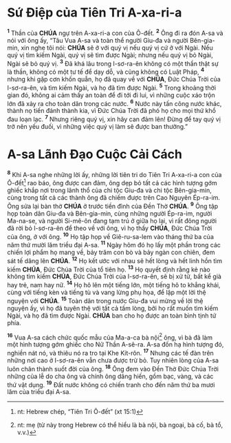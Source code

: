 # Sứ Điệp của Tiên Tri A-xa-ri-a
<sup><b>1</b></sup> Thần của **CHÚA** ngự trên A-xa-ri-a con của Ô-đết. <sup><b>2</b></sup> Ông đi ra đón A-sa và nói với ông ấy, “Tâu Vua A-sa và toàn thể người Giu-đa và người Bên-gia-min, xin nghe tôi nói: **CHÚA** sẽ ở với quý vị nếu quý vị cứ ở với Ngài. Nếu quý vị tìm kiếm Ngài, quý vị sẽ tìm được Ngài; nhưng nếu quý vị bỏ Ngài, Ngài sẽ bỏ quý vị. <sup><b>3</b></sup> Đã khá lâu trong I-sơ-ra-ên không có một thần thật sự là thần, không có một tư tế để dạy dỗ, và cũng không có Luật Pháp, <sup><b>4</b></sup> nhưng khi gặp cơn khốn quẫn, họ đã quay về với **CHÚA**, Đức Chúa Trời của I-sơ-ra-ên, và tìm kiếm Ngài, và họ đã tìm được Ngài. <sup><b>5</b></sup> Trong khoảng thời gian đó, không ai cảm thấy an toàn để đi tới đi lui, vì những cuộc xáo trộn lớn đã xảy ra cho toàn dân trong các nước. <sup><b>6</b></sup> Nước này tấn công nước khác, thành nọ tiến đánh thành kia, vì Đức Chúa Trời đã phó họ cho mọi thứ khổ đau loạn lạc. <sup><b>7</b></sup> Nhưng riêng quý vị, xin hãy can đảm lên! Đừng để tay quý vị trở nên yếu đuối, vì những việc quý vị làm sẽ được ban thưởng.”

# A-sa Lãnh Đạo Cuộc Cải Cách
<sup><b>8</b></sup> Khi A-sa nghe những lời ấy, những lời tiên tri do Tiên Tri A-xa-ri-a con của Ô-đết[^1-d14ee8d4-d929-42c2-9896-7fe1e1636d3e] rao báo, ông được can đảm, ông dẹp bỏ tất cả các hình tượng gớm ghiếc khắp nơi trong lãnh thổ của chi tộc Giu-đa và chi tộc Bên-gia-min, cùng trong tất cả các thành ông đã chiếm được trên Cao Nguyên Ép-ra-im. Ông sửa lại bàn thờ **CHÚA** ở trước tiền đình của Đền Thờ **CHÚA**. <sup><b>9</b></sup> Ông tập họp toàn dân Giu-đa và Bên-gia-min, cùng những người Ép-ra-im, người Ma-na-se, và người Si-mê-ôn đang tạm trú ở giữa họ lại, vì rất đông người đã rời bỏ I-sơ-ra-ên để theo về với ông, vì họ thấy **CHÚA**, Đức Chúa Trời của ông, ở với ông. <sup><b>10</b></sup> Họ tập họp về Giê-ru-sa-lem vào tháng thứ ba của năm thứ mười lăm triều đại A-sa. <sup><b>11</b></sup> Ngày hôm đó họ lấy một phần trong các chiến lợi phẩm họ mang về, bảy trăm con bò và bảy ngàn con chiên, đem sát tế dâng lên **CHÚA**. <sup><b>12</b></sup> Họ kết ước với nhau sẽ hết lòng và hết linh hồn tìm kiếm **CHÚA**, Đức Chúa Trời của tổ tiên họ. <sup><b>13</b></sup> Họ quyết định rằng kẻ nào không tìm kiếm **CHÚA**, Đức Chúa Trời của I-sơ-ra-ên, sẽ bị xử tử, bất kể già hay trẻ, nam hay nữ. <sup><b>14</b></sup> Họ hô lên một tiếng lớn, một tiếng hô to khẳng khái, cùng với tiếng kèn và tiếng tù và vang lừng phụ họa, để lập một lời thệ nguyện với **CHÚA**. <sup><b>15</b></sup> Toàn dân trong nước Giu-đa vui mừng về lời thệ nguyện ấy, vì họ đã tuyên thệ với tất cả tấm lòng, bởi họ rất muốn tìm kiếm Ngài, và họ đã tìm được Ngài. **CHÚA** ban cho họ được an toàn bình tịnh tứ phía.

<sup><b>16</b></sup> Vua A-sa cách chức quốc mẫu của Ma-a-ca bà nội[^2-d14ee8d4-d929-42c2-9896-7fe1e1636d3e] ông, vì bà đã làm một hình tượng gớm ghiếc cho Nữ Thần A-sê-ra. A-sa đốn hạ hình tượng đó, nghiền nát nó, và thiêu nó ra tro tại Khe Kít-rôn. <sup><b>17</b></sup> Nhưng các tế đàn trên những nơi cao ở I-sơ-ra-ên vẫn chưa được trừ bỏ. Tuy nhiên lòng của A-sa luôn chân thành suốt đời của ông. <sup><b>18</b></sup> Ông đem vào Đền Thờ Đức Chúa Trời những của lễ do cha ông và chính ông dâng hiến, gồm bạc, vàng, và các thứ vật dụng. <sup><b>19</b></sup> Đất nước không có chiến tranh cho đến năm thứ ba mươi lăm của triều đại A-sa.

[^1-d14ee8d4-d929-42c2-9896-7fe1e1636d3e]: nt: Hebrew chép, “Tiên Tri Ô-đết” (xt 15:1)
[^2-d14ee8d4-d929-42c2-9896-7fe1e1636d3e]: nt: mẹ (từ này trong Hebrew có thể hiểu là bà nội, bà ngoại, bà cố, bà tổ, v.v.)